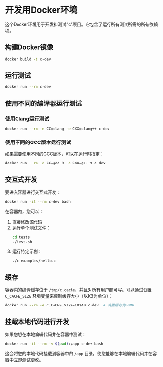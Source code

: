 # 开发用Docker环境

这个Docker环境用于开发和测试"c"项目。它包含了运行所有测试所需的所有依赖项。

## 构建Docker镜像

```bash
docker build -t c-dev .
```

## 运行测试

```bash
docker run --rm c-dev
```

## 使用不同的编译器运行测试

### 使用Clang运行测试

```bash
docker run --rm -e CC=clang -e CXX=clang++ c-dev
```

### 使用不同的GCC版本运行测试

如果需要使用不同的GCC版本，可以在运行时指定：

```bash
docker run --rm -e CC=gcc-9 -e CXX=g++-9 c-dev
```

## 交互式开发

要进入容器进行交互式开发：

```bash
docker run -it --rm c-dev bash
```

在容器内，您可以：

1. 直接修改源代码
2. 运行单个测试文件：
   ```bash
   cd tests
   ./test.sh
   ```
3. 运行特定示例：
   ```bash
   ./c examples/hello.c
   ```

## 缓存

容器内的编译缓存位于 `/tmp/c.cache`，并且对所有用户都可写。可以通过设置 `C_CACHE_SIZE` 环境变量来控制缓存大小（以KB为单位）：

```bash
docker run --rm -e C_CACHE_SIZE=10240 c-dev  # 设置缓存为10MB
```

## 挂载本地代码进行开发

如果您想在本地编辑代码并在容器中测试：

```bash
docker run -it --rm -v $(pwd):/app c-dev bash
```

这会将您的本地代码挂载到容器中的 `/app` 目录，使您能够在本地编辑代码并在容器中立即测试更改。